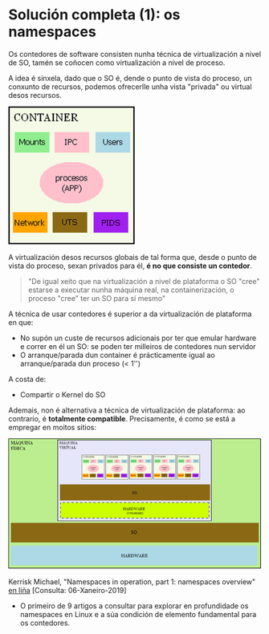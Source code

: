 # Solución completa (1): os namespaces

Os contedores de software consisten nunha técnica de virtualización a nivel de SO, tamén se coñocen como virtualización a nivel de proceso. 

A idea é sinxela, dado que o SO é, dende o punto de vista do proceso, un conxunto de recursos, podemos ofrecerlle unha vista "privada" ou virtual desos recursos. 

![Network](./../_media/01_que_e_un_contedor_de_software/container_7.png)

A virtualización desos recursos globais de tal forma que, desde o punto de vista do proceso, sexan privados para él, **é no que consiste un contedor**.

> "De igual xeito que na virtualización a nivel de plataforma o SO "cree" estarse a executar nunha máquina real, na  containerización, o proceso "cree" ter un SO para sí mesmo"

A técnica de usar contedores é superior a da virtualización de plataforma en que:

- No supón un custe de recursos adicionais por ter que emular hardware e correr en él un SO: se poden ter milleiros de contedores nun servidor
- O arranque/parada dun container é prácticamente igual ao arranque/parada dun proceso (< 1'')

A costa de:

- Compartir o Kernel do SO

Ademais, non é alternativa a técnica de virtualización de plataforma: ao contrario, é **totalmente compatible**. Precisamente, é como se está a empregar en moitos sitios:

![Network](./../_media/01_que_e_un_contedor_de_software/container_8.png)

Kerrisk Michael, "Namespaces in operation, part 1: namespaces overview" [en liña](https://lwn.net/Articles/531114/) [Consulta: 06-Xaneiro-2019]
* O primeiro de 9 artigos a consultar para explorar en profundidade os namespaces en Linux e a súa condición de elemento fundamental para os contedores. 
